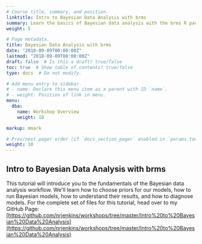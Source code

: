 ```yaml
---
# Course title, summary, and position.
linktitle: Intro to Bayesian Data Analysis with brms
summary: Learn the basics of Bayesian data analysis with the brms R package.
weight: 5

# Page metadata.
title: Bayesian Data Analysis with brms
date: "2018-09-09T00:00:00Z"
lastmod: "2018-09-09T00:00:00Z"
draft: false  # Is this a draft? true/false
toc: true  # Show table of contents? true/false
type: docs  # Do not modify.

# Add menu entry to sidebar.
# - name: Declare this menu item as a parent with ID `name`.
# - weight: Position of link in menu.
menu:
  dba:
    name: Workshop Overview
    weight: 10

markup: mmark

# Prev/next pager order (if `docs_section_pager` enabled in `params.toml`)
weight: 10
---
```


## Intro to Bayesian Data Analysis with brms

This tutorial will introduce you to the fundamentals of the Bayesian data analysis workflow. We'll learn how to choose priors for our models, how to run Bayesian models, how to understand their results, and how to diagnose models. For the complete set of files for this tutorial, head over to my GitHub Page:  [https://github.com/nrjenkins/workshops/tree/master/Intro%20to%20Bayesian%20Data%20Analysis](https://github.com/nrjenkins/workshops/tree/master/Intro%20to%20Bayesian%20Data%20Analysis)
